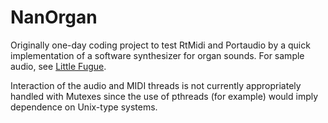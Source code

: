 # NanOrgan

Originally one-day coding project to test RtMidi and Portaudio by a quick implementation of a software synthesizer for organ sounds. For sample audio, see [Little Fugue](http://vsr.name/smallfugue_simpledelay.mp3).

Interaction of the audio and MIDI threads is not currently appropriately handled with Mutexes since the use of pthreads (for example) would imply dependence on Unix-type systems. 

